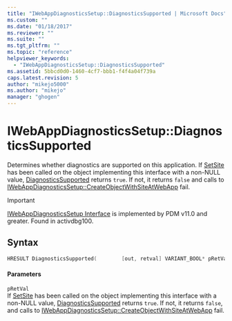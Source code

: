 ```yaml
---
title: "IWebAppDiagnosticsSetup::DiagnosticsSupported | Microsoft Docs"
ms.custom: ""
ms.date: "01/18/2017"
ms.reviewer: ""
ms.suite: ""
ms.tgt_pltfrm: ""
ms.topic: "reference"
helpviewer_keywords: 
  - "IWebAppDiagnosticsSetup::DiagnosticsSupported"
ms.assetid: 5bbcd0d0-1460-4cf7-bbb1-f4f4a04f739a
caps.latest.revision: 5
author: "mikejo5000"
ms.author: "mikejo"
manager: "ghogen"
---
```

# IWebAppDiagnosticsSetup::DiagnosticsSupported
Determines whether diagnostics are supported on this application. If [SetSite](/windows/win32/api/ocidl/nf-ocidl-iobjectwithsite-setsite) has been called on the object implementing this interface with a non-NULL value, [DiagnosticsSupported](../../winscript/reference/iwebappdiagnosticssetup-diagnosticssupported.md) returns `true`. If not, it returns `false` and calls to [IWebAppDiagnosticsSetup::CreateObjectWithSiteAtWebApp](../../winscript/reference/iwebappdiagnosticssetup-createobjectwithsiteatwebapp.md) fail.  
  
> [!IMPORTANT]
> [IWebAppDiagnosticsSetup Interface](../../winscript/reference/iwebappdiagnosticssetup-interface.md) is implemented by PDM v11.0 and greater. Found in activdbg100.  
  
## Syntax  
  
```cpp  
HRESULT DiagnosticsSupported(        [out, retval] VARIANT_BOOL* pRetVal        );  
```  
  
#### Parameters  
 `pRetVal`  
 If [SetSite](/windows/win32/api/ocidl/nf-ocidl-iobjectwithsite-setsite) has been called on the object implementing this interface with a non-NULL value, [DiagnosticsSupported](../../winscript/reference/iwebappdiagnosticssetup-diagnosticssupported.md) returns `true`. If not, it returns `false`, and calls to [IWebAppDiagnosticsSetup::CreateObjectWithSiteAtWebApp](../../winscript/reference/iwebappdiagnosticssetup-createobjectwithsiteatwebapp.md) fail.